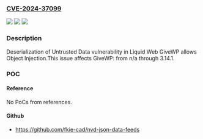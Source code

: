 ### [CVE-2024-37099](https://cve.mitre.org/cgi-bin/cvename.cgi?name=CVE-2024-37099)
![](https://img.shields.io/static/v1?label=Product&message=GiveWP&color=blue)
![](https://img.shields.io/static/v1?label=Version&message=n%2Fa&color=blue)
![](https://img.shields.io/static/v1?label=Vulnerability&message=CWE-502%20Deserialization%20of%20Untrusted%20Data&color=brighgreen)

### Description

Deserialization of Untrusted Data vulnerability in Liquid Web GiveWP allows Object Injection.This issue affects GiveWP: from n/a through 3.14.1.

### POC

#### Reference
No PoCs from references.

#### Github
- https://github.com/fkie-cad/nvd-json-data-feeds

